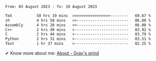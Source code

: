 <!--START_SECTION:waka-->

```txt
From: 03 August 2023 - To: 10 August 2023

TeX           50 hrs 19 mins  >>>>>>>>>>>>>>>>>--------   69.67 %
sh            4 hrs 58 mins   >>-----------------------   06.88 %
Assembly      4 hrs 20 mins   >>-----------------------   06.00 %
C++           2 hrs 49 mins   >------------------------   03.92 %
C             2 hrs 44 mins   >------------------------   03.79 %
Python        2 hrs 31 mins   >------------------------   03.51 %
Text          1 hr 37 mins    >------------------------   02.25 %
```

<!--END_SECTION:waka-->

<!-- [![grayxu's github stats](https://github-readme-stats.vercel.app/api?username=grayxu&count_private=true&show_icons=true)](https://github.com/grayxu) -->

✔ Know more about me: [About - Gray's grind](https://www.grayxu.cn/)
